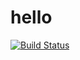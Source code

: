 # hello
[![Build Status](https://www.travis-ci.org/ruisnow/hello.svg?branch=master)](https://www.travis-ci.org/ruisnow/hello)
